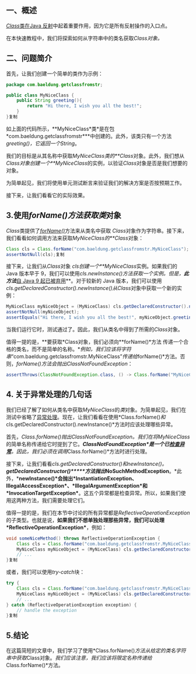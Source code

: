 ## 一、概述

[*Class*](https://docs.oracle.com/en/java/javase/11/docs/api/java.base/java/lang/Class.html)[类在Java 反射](https://www.baeldung.com/java-reflection)中起着重要作用，因为它是所有反射操作的入口点。

在本快速教程中，我们将探索如何从字符串中的类名获取*Class对象。*

## 二、问题简介

首先，让我们创建一个简单的类作为示例：

```java
package com.baeldung.getclassfromstr;

public class MyNiceClass {
    public String greeting(){
        return "Hi there, I wish you all the best!";
    }
}复制
```

如上面的代码所示，**MyNiceClass\*类\*是在包\*com.baeldung.getclassfromstr\***中创建的。此外，该类只有一个方法*greeting()，*它返回一个*String*。

我们的目标是从其名称中获取*MyNiceClass类的**Class*对象。此外，我们想从*Class对象创建一个**MyNiceClass*的实例，以验证*Class*对象是否是我们想要的对象。

为简单起见，我们将使用单元测试断言来验证我们的解决方案是否按预期工作。

接下来，让我们看看它的实际效果。

## 3.使用*forName()*方法获取*类*对象

*Class*类提供了[*forName()*](https://docs.oracle.com/javase/8/docs/api/java/lang/Class.html#forName-java.lang.String-)方法来从类名中获取 *Class*对象作为字符串。接下来，我们看看如何调用方法来获取*MyNiceClass的**Class*对象：

```java
Class cls = Class.forName("com.baeldung.getclassfromstr.MyNiceClass");
assertNotNull(cls);复制
```

接下来，让我们从*Class*对象 *cls创建一个**MyNiceClass*实例。如果我们的 Java 版本早于 9，我们可以使用*cls.newInstance()*方法获取一个实例。但是，**此方法****[自 Java 9 起已被弃用](https://docs.oracle.com/javase/9/docs/api/java/lang/Class.html#newInstance--)**。对于较新的 Java 版本，我们可以使用*cls.getDeclaredConstructor().newInstance()*从*Class*对象中获取一个新的实例：

```java
MyNiceClass myNiceObject = (MyNiceClass) cls.getDeclaredConstructor().newInstance();
assertNotNull(myNiceObject);
assertEquals("Hi there, I wish you all the best!", myNiceObject.greeting());复制
```

当我们运行它时，测试通过了。因此，我们从类名中得到了所需的*Class*对象。

值得一提的是，**要获取\*Class对象，我们必须向\**forName()\*方法 传递一个合格的类名，而不是简单的名称。**例如，我们应该将字符串*“com.baeldung.getclassfromstr.MyNiceClass”*传递给*forName()*方法。否则，*forName()*方法会抛出*ClassNotFoundException*：

```java
assertThrows(ClassNotFoundException.class, () -> Class.forName("MyNiceClass"));复制
```

## 4. 关于异常处理的几句话

我们已经了解了如何从类名中获取*MyNiceClass*的*类*对象。为简单起见，我们在测试中省略了[异常处理](https://www.baeldung.com/java-exceptions)。现在，让我们看看在使用*Class.forName()*和*cls.getDeclaredConstructor().newInstance()*方法时应该处理哪些异常。

首先，*Class.forName()*抛出*ClassNotFoundException。*我们在将*MyNiceClass*的简单名称传递给它时提到了它。***ClassNotFoundException\*是一个已[检查异常](https://www.baeldung.com/java-checked-unchecked-exceptions#checked)**。因此，我们必须在调用*Class.forName()*方法时进行处理。

接下来，让我们看看*cls.getDeclaredConstructor()*和*newInstance()。* ***getDeclaredConstructor()\*****方法抛出*****NoSuchMethodException**。*此外，***newInstance()\*会抛出\*InstantiationException、IllegalAccessException\*、\*IllegalArgumentException\*和\*InvocationTargetException\***。这五个异常都是检查异常。所以，如果我们使用这两种方法，我们需要处理它们。

值得一提的是，我们在本节中讨论的所有异常都是*ReflectiveOperationException*的子类型。也就是说，**如果我们不想单独处理那些异常，我们可以处理\*ReflectiveOperationException\***，例如：

```java
void someNiceMethod() throws ReflectiveOperationException {
    Class cls = Class.forName("com.baeldung.getclassfromstr.MyNiceClass");
    MyNiceClass myNiceObject = (MyNiceClass) cls.getDeclaredConstructor().newInstance();
    // ...
}复制
```

或者，我们可以使用*try-catch*块：

```java
try {
    Class cls = Class.forName("com.baeldung.getclassfromstr.MyNiceClass");
    MyNiceClass myNiceObject = (MyNiceClass) cls.getDeclaredConstructor().newInstance();
    // ...
} catch (ReflectiveOperationException exception) {
    // handle the exception
}复制
```

## 5.结论

在这篇简短的文章中，我们学习了使用*Class.forName()*方法从给定的类名字符串中获取*Class对象。*我们应该注意，我们应该将限定名称传递给*Class.forName()*方法。